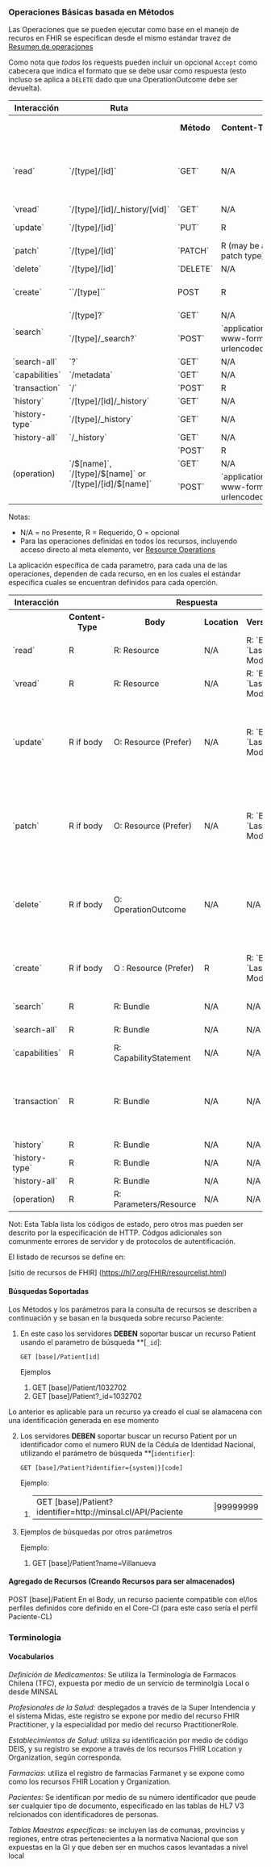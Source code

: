 ### Operaciones Básicas basada en Métodos 

Las Operaciones que se pueden ejecutar como base en el manejo de recuros en FHIR se especifican desde el mismo estándar  travez de [Resumen de operaciones](https://www.hl7.org/fhir/http.html#summary) 

 Como nota que  _todos_ los requests pueden incluir un opcional `Accept` como cabecera que indica el formato que se debe usar como respuesta (esto incluso se aplica a  `DELETE` dado que una OperationOutcome debe ser devuelta).

<table class="grid">

<tbody>

<tr>

<th>Interacción</th>

<th>Ruta</th>

<th colspan="5">Request</th>

</tr>

<tr>

<th colspan="2"></th>

<th>Método</th>

<th>Content-Type</th>

<th>Body</th>

<th>Prefer</th>

<th>Condcional (si aplica)</th>

</tr>

<tr>

<td>`read`</td>

<td>`/[type]/[id]`</td>

<td>`GET`</td>

<td>N/A</td>

<td>N/A</td>

<td>N/A</td>

<td>O: `ETag`, `If-Modified-Since`, `If-None-Match`</td>

</tr>

<tr>

<td>`vread`</td>

<td>`/[type]/[id]/_history/[vid]`</td>

<td>`GET`</td>

<td>N/A</td>

<td>N/A</td>

<td>N/A</td>

<td>N/A</td>

</tr>

<tr>

<td>`update`</td>

<td>`/[type]/[id]`</td>

<td>`PUT`</td>

<td>R</td>

<td>Resource</td>

<td>O</td>

<td>O: `If-Match`</td>

</tr>

<tr>

<td>`patch`</td>

<td>`/[type]/[id]`</td>

<td>`PATCH`</td>

<td>R (may be a patch type)</td>

<td>Patch</td>

<td>O</td>

<td>O: `If-Match`</td>

</tr>

<tr>

<td>`delete`</td>

<td>`/[type]/[id]`</td>

<td>`DELETE`</td>

<td>N/A</td>

<td>N/A</td>

<td>N/A</td>

<td>N/A</td>

</tr>

<tr>

<td>`create`</td>

<td>``/[type]``</td>

<td>POST</td>

<td>R</td>

<td>Resource</td>

<td>O</td>

<td>O: `If-None-Exist`</td>

</tr>

<tr>

<td rowspan="2">`search`</td>

<td>`/[type]?`</td>

<td>`GET`</td>

<td>N/A</td>

<td>N/A</td>

<td>N/A</td>

<td>N/A</td>

</tr>

<tr>

<td>`/[type]/_search?`</td>

<td>`POST`</td>

<td>`application/x-www-form-urlencoded`</td>

<td>form data</td>

<td>N/A</td>

<td>N/A</td>

</tr>

<tr>

<td>`search-all`</td>

<td>`?`</td>

<td>`GET`</td>

<td>N/A</td>

<td>N/A</td>

<td>N/A</td>

<td>N/A</td>

</tr>

<tr>

<td>`capabilities`</td>

<td>`/metadata`</td>

<td>`GET`</td>

<td>N/A</td>

<td>N/A</td>

<td>N/A</td>

<td>N/A</td>

</tr>

<tr>

<td>`transaction`</td>

<td>`/`</td>

<td>`POST`</td>

<td>R</td>

<td>`Bundle`</td>

<td>O</td>

<td>N/A</td>

</tr>

<tr>

<td>`history`</td>

<td>`/[type]/[id]/_history`</td>

<td>`GET`</td>

<td>N/A</td>

<td>N/A</td>

<td>N/A</td>

<td>N/A</td>

</tr>

<tr>

<td>`history-type`</td>

<td>`/[type]/_history`</td>

<td>`GET`</td>

<td>N/A</td>

<td>N/A</td>

<td>N/A</td>

<td>N/A</td>

</tr>

<tr>

<td>`history-all`</td>

<td>`/_history`</td>

<td>`GET`</td>

<td>N/A</td>

<td>N/A</td>

<td>N/A</td>

<td>N/A</td>

</tr>

<tr>

<td rowspan="3">(operation)</td>

<td rowspan="3">`/$[name]`, `/[type]/$[name]` or `/[type]/[id]/$[name]`</td>

<td>`POST`</td>

<td>R</td>

<td>Parameters</td>

<td>N/A</td>

<td>N/A</td>

</tr>

<tr>

<td>`GET`</td>

<td>N/A</td>

<td>N/A</td>

<td>N/A</td>

<td>N/A</td>

</tr>

<tr>

<td>`POST`</td>

<td>`application/x-www-form-urlencoded`</td>

<td>form data</td>

<td>N/A</td>

<td>N/A</td>

</tr>

</tbody>

</table>

Notas:

*   N/A = no Presente, R = Requerido, O = opcional
*   Para las operaciones definidas en todos los recursos, incluyendo acceso directo al meta elemento, ver  [Resource Operations](resource-operations.html)

La aplicación específica de cada parametro, para cada una de las operaciones, dependen de cada recurso, en en los cuales el estándar especifica cuales se encuentran definidos para cada operción.

<table class="grid">

<tbody>

<tr>

<th>Interacción</th>

<th colspan="6">Respuesta</th>

</tr>

<tr>

<th colspan="1"></th>

<th>Content-Type</th>

<th>Body</th>

<th>Location</th>

<th>Versionado</th>

<th>Status Codes</th>

</tr>

<tr>

<td>`read`</td>

<td>R</td>

<td>R: Resource</td>

<td>N/A</td>

<td>R: `ETag`, `Last-Modified`</td>

<td>`200`, `404`, `410`</td>

</tr>

<tr>

<td>`vread`</td>

<td>R</td>

<td>R: Resource</td>

<td>N/A</td>

<td>R: `ETag`, `Last-Modified`</td>

<td>`200`, `404`</td>

</tr>

<tr>

<td>`update`</td>

<td>R if body</td>

<td>O: Resource (Prefer)</td>

<td>N/A</td>

<td>R: `ETag`, `Last-Modified`</td>

<td>`200`, `201`, `400`, `404`, `405`, `409`, `412`, `422`</td>

</tr>

<tr>

<td>`patch`</td>

<td>R if body</td>

<td>O: Resource (Prefer)</td>

<td>N/A</td>

<td>R: `ETag`, `Last-Modified`</td>

<td>`200`, `201`, `400`, `404`, `405`, `409`, `412`, `422`</td>

</tr>

<tr>

<td>`delete`</td>

<td>R if body</td>

<td>O: OperationOutcome</td>

<td>N/A</td>

<td>N/A</td>

<td>`200`, `202`, `204`, `404`, `405`, `409`, `412`</td>

</tr>

<tr>

<td>`create`</td>

<td>R if body</td>

<td>O : Resource (Prefer)</td>

<td>R</td>

<td>R: `ETag`, `Last-Modified`</td>

<td>`201`, `400`, `404`, `405`, `422`</td>

</tr>

<tr>

<td>`search`</td>

<td>R</td>

<td>R: Bundle</td>

<td>N/A</td>

<td>N/A</td>

<td>`200`, `401`?</td>

</tr>

<tr>

<td>`search-all`</td>

<td>R</td>

<td>R: Bundle</td>

<td>N/A</td>

<td>N/A</td>

<td>`200`, `401`?</td>

</tr>

<tr>

<td>`capabilities`</td>

<td>R</td>

<td>R: CapabilityStatement</td>

<td>N/A</td>

<td>N/A</td>

<td>`200`, `404`</td>

</tr>

<tr>

<td>`transaction`</td>

<td>R</td>

<td>R: Bundle</td>

<td>N/A</td>

<td>N/A</td>

<td>`200`, `400`, `404`, `405`, `409`, `412`, `422`</td>

</tr>

<tr>

<td>`history`</td>

<td>R</td>

<td>R: Bundle</td>

<td>N/A</td>

<td>N/A</td>

<td>`200`</td>

</tr>

<tr>

<td>`history-type`</td>

<td>R</td>

<td>R: Bundle</td>

<td>N/A</td>

<td>N/A</td>

<td>`200`</td>

</tr>

<tr>

<td>`history-all`</td>

<td>R</td>

<td>R: Bundle</td>

<td>N/A</td>

<td>N/A</td>

<td>`200`</td>

</tr>

<tr>

<td>(operation)</td>

<td>R</td>

<td>R: Parameters/Resource</td>

<td>N/A</td>

<td>N/A</td>

<td>`200`</td>

</tr>

</tbody>

</table>

Not: Esta Tabla lista los códigos de estado, pero otros mas pueden ser descrito por la especificación de HTTP. Códgos adicionales son comunmente errores de servidor y de protocolos de autentificación.

El listado de recursos se define en:

[sitio de recursos de FHIR] (https://hl7.org/FHIR/resourcelist.html)

#### Búsquedas Soportadas

Los Métodos y los parámetros para la consulta de recursos se describen a continuación y se basan en la busqueda sobre recurso Paciente:

1.  En este caso los servidores **DEBEN** soportar buscar un recurso Patient usando el parametro de búsqueda **[`_id`]:

    `GET [base]/Patient[id]`

    Ejemplos

    1.  GET [base]/Patient/1032702
    2.  GET [base]/Patient?_id=1032702

Lo anterior es aplicable para un recurso ya creado el cual se alamacena con una identificación generada en ese momento    

2.  Los servidores **DEBEN** soportar buscar un recurso Patient por un identificador como el numero RUN de la Cédula de Identidad Nacional, utilizando el parámetro de búsqueda **[`identifier`]:

    `GET [base]/Patient?identifier={system|}[code]`

    Ejemplo:

    1.  <table>

        <tbody>

        <tr>

        <td>GET [base]/Patient?identifier=http://minsal.cl/API/Paciente</td>

        <td>|99999999</td>

        </tr>

        </tbody>

        </table>

    

3.  Ejemplos de búsquedas por otros parámetros

    Ejemplo:

    1.  GET [base]/Patient?name=Villanueva

    


#### Agregado de Recursos (Creando Recursos para ser almacenados)

POST [base]/Patient En el Body, un recurso paciente compatible con el/los perfiles definidos core definido en el Core-Cl (para este caso sería el perfil Paciente-CL)

### Terminologia

#### Vocabularios

_Definición de Medicamentos:_ Se utiliza la Terminología de Farmacos Chilena (TFC), expuesta por medio de un servicio de terminolgía Local o desde MINSAL

_Profesionales de la Salud:_ desplegados a través de la Super Intendencia y el sistema Midas, este registro se expone por medio del recurso  FHIR Practitioner, y la especialidad por medio del recurso PractitionerRole.

_Establecimientos de Salud_: utiliza su identificación por medio de código DEIS, y su registro se expone a través de los recursos FHIR Location y Organization, según corresponda.

_Farmacias_: utiliza el registro de farmacias Farmanet y se expone como como los recursos FHIR Location y Organization.

_Pacientes:_ Se identifican por medio de su número identificador que peude ser cualquier tipo de documento, especificado en las tablas de HL7 V3 relcionados con identificadores de personas.

_Tablas Maestras específicas:_ se incluyen las de comunas, provincias y regiones, entre otras pertenecientes a la normativa Nacional que son expuestas en la GI y que deben ser en muchos casos levantadas a nivel local